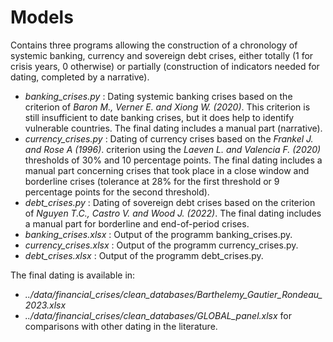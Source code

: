 # Models 
Contains three programs allowing the construction of a chronology of systemic banking, currency and sovereign debt crises, either totally (1 for crisis years, 0 otherwise) or partially (construction of indicators needed for dating, completed by a narrative).

- *banking_crises.py*    : Dating systemic banking crises based on the criterion of *Baron M., Verner E. and Xiong W. (2020)*. This criterion is still insufficient to date banking crises, but it does help to identify vulnerable countries. 
			 The final dating includes a manual part (narrative).
- *currency_crises.py*   : Dating of currency crises based on the *Frankel J. and Rose A (1996)*. criterion using the *Laeven L. and Valencia F. (2020)* thresholds of 30% and 10 percentage points. 
			 The final dating includes a manual part concerning crises that took place in a close window and borderline crises (tolerance at 28% for the first threshold or 9 percentage points for the second threshold).
- *debt_crises.py*       : Dating of sovereign debt crises based on the criterion of *Nguyen T.C., Castro V. and Wood J. (2022)*. 
			 The final dating includes a manual part for borderline and end-of-period crises.
- *banking_crises.xlsx*  : Output of the programm banking_crises.py.
- *currency_crises.xlsx* : Output of the programm currency_crises.py.
- *debt_crises.xlsx*     : Output of the programm debt_crises.py.

The final dating is available in:
- *../data/financial_crises/clean_databases/Barthelemy_Gautier_Rondeau_2023.xlsx*
- *../data/financial_crises/clean_databases/GLOBAL_panel.xlsx* for comparisons with other dating in the literature.
